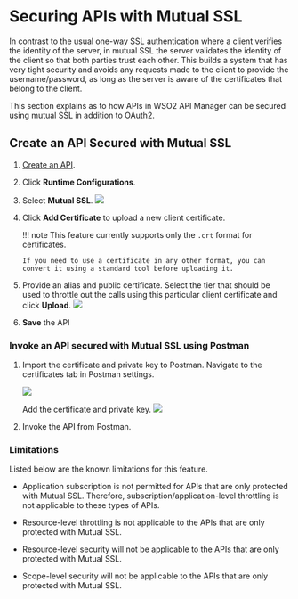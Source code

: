 # Securing APIs with Mutual SSL

In contrast to the usual one-way SSL authentication where a client verifies the identity of the server, in mutual SSL the server validates the identity of the client so that both parties trust each other. This builds a system that has very tight security and avoids any requests made to the client to provide the username/password, as long as the server is aware of the certificates that belong to the client.

This section explains as to how APIs in WSO2 API Manager can be secured using mutual SSL in addition to OAuth2.

## Create an API Secured with Mutual SSL

1.  [Create an API]({{base_path}}/learn/design-api/create-api/create-a-rest-api).
2.  Click **Runtime Configurations**.
3.  Select **Mutual SSL**.
    [![]({{base_path}}/assets/img/learn/enable-mutual-ssl.png)]({{base_path}}/assets/img/learn/enable-mutual-ssl.png)

4.  Click **Add Certificate** to upload a new client certificate.
    
    !!! note
        This feature currently supports only the `.crt` format for certificates.

        If you need to use a certificate in any other format, you can convert it using a standard tool before uploading it.


5.  Provide an alias and public certificate. Select the tier that should be used to throttle out the calls using this particular client certificate and click **Upload**.
    [![]({{base_path}}/assets/img/learn/upload-certificate.png)]({{base_path}}/assets/img/learn/upload-certificate.png)
    
6.  **Save** the API
    
### Invoke an API secured with Mutual SSL using Postman

1.  Import the certificate and private key to Postman. Navigate to the certificates tab in Postman settings.
    
    [![]({{base_path}}/assets/img/learn/add-certificate-to-postman.png)]({{base_path}}/assets/img/learn/add-certificate-to-postman.png)
    
    Add the certificate and private key.
    [![]({{base_path}}/assets/img/learn/provide-crt-and-private-key.png)]({{base_path}}/assets/img/learn/provide-crt-and-private-key.png)
    
2.  Invoke the API from Postman.

### Limitations

Listed below are the known limitations for this feature.

-   Application subscription is not permitted for APIs that are only protected with Mutual SSL. Therefore, subscription/application-level throttling is not applicable to these types of APIs.

-   Resource-level throttling is not applicable to the APIs that are only protected with Mutual SSL.

-   Resource-level security will not be applicable to the APIs that are only protected with Mutual SSL.

-   Scope-level security will not be applicable to the APIs that are only protected with Mutual SSL.
